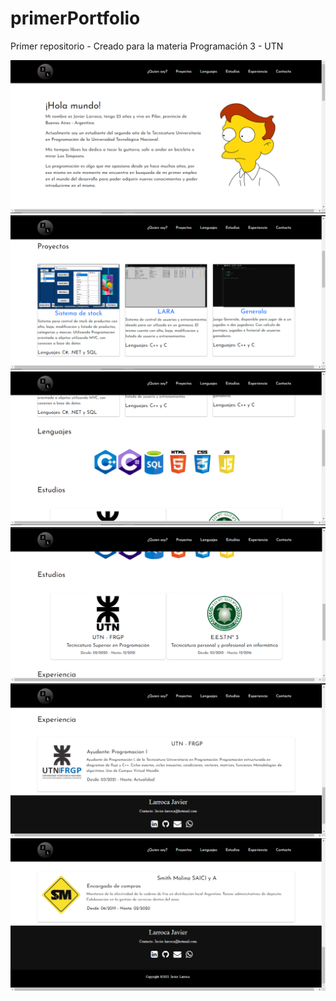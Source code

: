 # primerPortfolio
Primer repositorio - Creado para la materia Programación 3 - UTN

<img src="readme/1.PNG" alt="Captura 1"/>
<img src="readme/2.PNG" alt="Captura 2"/>
<img src="readme/3.PNG" alt="Captura 3"/>
<img src="readme/4.PNG" alt="Captura 4"/>
<img src="readme/5.PNG" alt="Captura 5"/>
<img src="readme/6.PNG" alt="Captura 6"/>